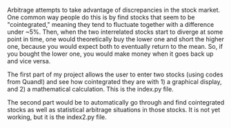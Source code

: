 Arbitrage attempts to take advantage of discrepancies in the stock market.
One common way people do this is by find stocks that seem to be "cointegrated," meaning they tend to fluctuate together with a difference under ~5%. 
Then, when the two interrelated stocks start to diverge at some point in time, one would theoretically buy the lower one and short the higher one, because you would expect both to eventually return to the mean. So, if you bought the lower one, you would make money when it goes back up and vice versa.

The first part of my project allows the user to enter two stocks (using codes from Quandl) and see how cointegrated they are with 1) a graphical display, and 2) a mathematical calculation. This is the index.py file.

The second part would be to automatically go through and find cointegrated stocks as well as statistical arbitrage situations in those stocks. It is not yet working, but it is the index2.py file.
